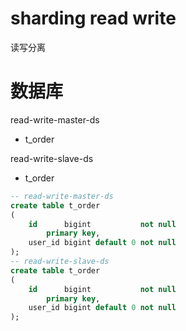 # sharding read write

读写分离

# 数据库

read-write-master-ds

- t_order

read-write-slave-ds

- t_order

```sql
-- read-write-master-ds
create table t_order
(
    id      bigint           not null
        primary key,
    user_id bigint default 0 not null
);
-- read-write-slave-ds
create table t_order
(
    id      bigint           not null
        primary key,
    user_id bigint default 0 not null
);
```